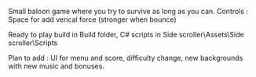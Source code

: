 Small baloon game where you try to survive as long as you can.
Controls : Space for add verical force (stronger when bounce)

Ready to play build in Build folder, C# scripts in Side scroller\Assets\Side scroller\Scripts

Plan to add : UI for menu and score, difficulty change, new backgrounds with new music and bonuses.

